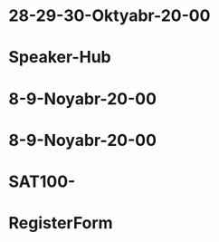 # 28-29-30-Oktyabr-20-00
# Speaker-Hub
# 8-9-Noyabr-20-00
# 8-9-Noyabr-20-00
# SAT100-
# RegisterForm
